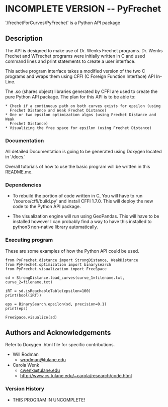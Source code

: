 # INCOMPLETE VERSION -- PyFrechet

'/frechetForCurves/PyFrechet' is a Python API package

## Description

The API is designed to make use of Dr. Wenks Frechet programs. Dr. Wenks
Frechet and WFrechet programs were initially written in C and used command
lines and print statements to create a user interface.

This active program interface takes a modified version of the two C programs
and wraps them using CFFI (C Foreign Function Interface) API In-Line.

The .so (shares object) libraries generated by CFFI are used to create the pure
Python API package. The plan for this API is to be able to:

    * Check if a continuous path on both curves exists for epsilon (using
      Frechet Distance and Weak Frechet Distance)
    * One or two epsilon optimization algos (using Frechet Distance and Weak
      Frechet Distance)
    * Visualizing the free space for epsilon (using Frechet Distance)

### Documentation
  All detailed Documentation is going to be generated using Doxygen located in
  '/docs.'

  Overall tutorials of how to use the basic program will be written in this
  README.me.

### Dependencies

* To rebuild the portion of code written in C, You will have to run
  '/source/cffi/build.py' and install CFFI 1.7.0. This will deploy the new code
  to the Python API package.  

* The visualization engine will run using GeoPandas. This will have to be
  installed however I can probably find a way to have this installed to python3
  non-native library automatically.

### Executing program

These are some examples of how the Python API could be used.
```
from PyFrechet.distance import StrongDistance, WeakDistance
from PyFrechet.optimization import binarysearch
from PyFrechet.visualization import FreeSpace

sd = StrongDistance.load_curves(curve_1=filename.txt, curve_2=filename.txt)

iRT = sd.isReachableTable(epsilon=100)
print(bool(iRT))

eps = BinarySearch.epsilon(sd, precision=0.1)
print(eps)

FreeSpace.visualize(sd)
```

## Authors and Acknowledgements

Refer to Doxygen .html file for specific contributions.

* Will Rodman
  * <wrodman@tulane.edu>
* Carola Wenk
  * <cwenk@tulane.edu>
  * <http://www.cs.tulane.edu/~carola/research/code.html>

### Version History

 * THIS PROGRAM IN UNCOMPLETE!
